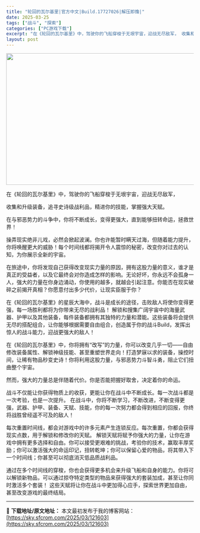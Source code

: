 ```yaml
---
title: "轮回的瓦尔基里|官方中文|Build.17727026|解压即撸|"
date: 2025-03-25
tags: ["战斗", "探索"]
categories: ["PC游戏下载"]
excerpt: "在《轮回的瓦尔基里》中，驾驶你的飞船穿梭于无垠宇宙，迎战无尽敌军， 收集和升级装备，追寻史诗级战利品，精进你的技能，掌握强大天赋。 在与邪恶势力的斗争中，你将不断成长，变得更强大，直到能够扭转命运，拯救世界！ 操弄现实绝非儿戏，必然会掀起波澜。你也许能暂时瞒天过海，但随着能力提升，你将唤醒更大的威胁&hellip;"
layout: post
---
```


<img class="aligncenter size-full wp-image-121592" src="https://sky.sfcrom.com/wp-content/uploads/2025/03/2025032501371252.webp" alt="" width="616" height="353" />

在《轮回的瓦尔基里》中，驾驶你的飞船穿梭于无垠宇宙，迎战无尽敌军，

收集和升级装备，追寻史诗级战利品，精进你的技能，掌握强大天赋。

在与邪恶势力的斗争中，你将不断成长，变得更强大，直到能够扭转命运，拯救世界！

操弄现实绝非儿戏，必然会掀起波澜。你也许能暂时瞒天过海，但随着能力提升，你将唤醒更大的威胁！每个时间线都将揭开令人震惊的秘密，改变你对过去的认知，为你展示全新的宇宙。

在旅途中，你将发现自己获得改变现实力量的原因，拥有这股力量的意义，谁才是真正的受益者，以及它最终会对你造成怎样的影响。无论好坏，你永远不会孤身一人，强大的力量在你身边涌动，你使用的越多，就越会引起注意。你能否在现实破碎之前揭开真相？你愿意付出多少代价，让现实臣服于你？

在《轮回的瓦尔基里》的星辰大海中，战斗是成长的途径，击败敌人将使你变得更强，每一场胜利都将为你带来无尽的战利品！
解锁和搜集广阔宇宙中的海量武器、护甲以及其他装备，每件装备都拥有其独特的力量和潜能。这些装备将会提供无尽的搭配组合，让你能够根据需要自由组合，创造属于你的战斗Build，发挥出惊人的战斗能力，迎战更强大的敌人！

在《轮回的瓦尔基里》中，你将拥有“改写”的力量，你可以改变几乎一切——自由修改装备属性、解锁神级技能、甚至重塑世界走向！打造梦寐以求的装备，操控时间，让稀有物品秒变史诗！你将利用这股力量，与邪恶势力斗智斗勇，阻止它们扭曲整个宇宙。

然而，强大的力量总是伴随着代价。你是否能把握好取舍，决定着你的命运。

战斗不仅能让你获得物质上的收获，更能让你在战斗中不断成长。每一次战斗都是一次考验，也是一次提升。
在战斗中，你将不断学习，不断改进，不断变得更强，武器、护甲、装备、天赋、技能，你的每一次努力都会得到相应的回报，你终将战胜曾经遥不可及的敌人！

每次重置时间线，都会对游戏中的许多元素产生连锁反应。每次重置，你都会获得现实点数，用于解锁和修改你的天赋。
解锁天赋将赋予你强大的力量，让你在游戏中拥有更多选择和自由。你可以接受更艰难的挑战，考验你的技术，赢取丰厚奖励；你可以激活强大的命运印记，扭转乾坤；你可以保留心爱的物品，将其带入下一个时间线；你甚至可以彻底消灭低品质战利品。

通过在多个时间线的穿梭，你也会获得更多机会来升级飞船和自身的能力。你将可以解锁新物品，可以通过掠夺特定类型的物品来获得强大的套装加成，甚至让你同时激活多个套装！
这些天赋将让你在战斗中更加得心应手，探索世界更加自由，甚至改变游戏的最终结局。

---
📖 **下载地址/原文地址：** 本文最初发布于我的博客网站：[https://sky.sfcrom.com/2025/03/121603](https://sky.sfcrom.com/2025/03/121603)
